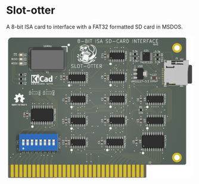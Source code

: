 # Slot-otter

A 8-bit ISA card to interface with a FAT32 formatted SD card in MSDOS.

![slot otter isa card rendered](img/slot-otter-isa-card-rendered.png)
